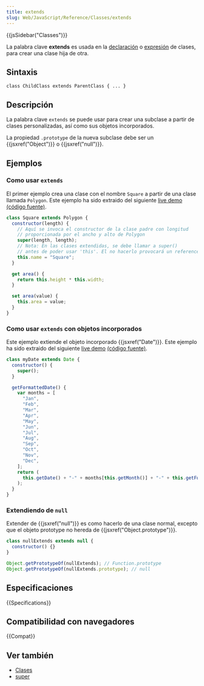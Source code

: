 ```yaml
---
title: extends
slug: Web/JavaScript/Reference/Classes/extends
---
```


{{jsSidebar("Classes")}}

La palabra clave **extends** es usada en la [declaración](/es/docs/Web/JavaScript/Reference/Statements/class) o [expresión](/es/docs/Web/JavaScript/Reference/Operators/class) de clases, para crear una clase hija de otra.

## Sintaxis

```
class ChildClass extends ParentClass { ... }
```

## Descripción

La palabra clave `extends` se puede usar para crear una subclase a partir de clases personalizadas, así como sus objetos incorporados.

La propiedad `.prototype` de la nueva subclase debe ser un {{jsxref("Object")}} o {{jsxref("null")}}.

## Ejemplos

### Como usar `extends`

El primer ejemplo crea una clase con el nombre `Square` a partir de una clase llamada `Polygon`. Este ejemplo ha sido extraido del siguiente [live demo](https://googlechrome.github.io/samples/classes-es6/index.html) [(código fuente)](https://github.com/GoogleChrome/samples/blob/gh-pages/classes-es6/index.html).

```js
class Square extends Polygon {
  constructor(length) {
    // Aquí se invoca el constructor de la clase padre con longitud
    // proporcionada por el ancho y alto de Polygon
    super(length, length);
    // Nota: En las clases extendidas, se debe llamar a super()
    // antes de poder usar 'this'. El no hacerlo provocará un reference error.
    this.name = "Square";
  }

  get area() {
    return this.height * this.width;
  }

  set area(value) {
    this.area = value;
  }
}
```

### Como usar `extends` con objetos incorporados

Este ejemplo extiende el objeto incorporado {{jsxref("Date")}}. Este ejemplo ha sido extraido del siguiente [live demo](https://googlechrome.github.io/samples/classes-es6/index.html) [(código fuente)](https://github.com/GoogleChrome/samples/blob/gh-pages/classes-es6/index.html).

```js
class myDate extends Date {
  constructor() {
    super();
  }

  getFormattedDate() {
    var months = [
      "Jan",
      "Feb",
      "Mar",
      "Apr",
      "May",
      "Jun",
      "Jul",
      "Aug",
      "Sep",
      "Oct",
      "Nov",
      "Dec",
    ];
    return (
      this.getDate() + "-" + months[this.getMonth()] + "-" + this.getFullYear()
    );
  }
}
```

### Extendiendo de `null`

Extender de {{jsxref("null")}} es como hacerlo de una clase normal, excepto que el objeto prototype no hereda de {{jsxref("Object.prototype")}}.

```js
class nullExtends extends null {
  constructor() {}
}

Object.getPrototypeOf(nullExtends); // Function.prototype
Object.getPrototypeOf(nullExtends.prototype); // null
```

## Especificaciones

{{Specifications}}

## Compatibilidad con navegadores

{{Compat}}

## Ver también

- [Clases](/es/docs/Web/JavaScript/Reference/Classes)
- [super](/es/docs/Web/JavaScript/Reference/Operators/super)

